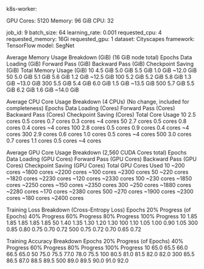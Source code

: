k8s-worker:

GPU Cores: 5120
Memory: 96 GiB
CPU: 32


job_id:             9
batch_size:         64
learning_rate:      0.001
requested_cpu:      4
requested_memory:   16Gi
requested_gpu:      1
dataset:            Cityscapes
framework:          TensorFlow
model:              SegNet

Average Memory Usage Breakdown (GiB) (16 GiB node total)
Epochs  Data Loading (GiB)  Forward Pass (GiB)  Backward Pass (GiB) Checkpoint Saving (GiB) Total Memory Usage (GiB)
10      4.5 GiB             5.0 GiB             5.5 GiB             1.0 GiB                 ~12.0 GiB
50      5.0 GiB             5.1 GiB             5.6 GiB             1.2 GiB                 ~12.5 GiB
100     5.2 GiB             5.2 GiB             5.8 GiB             1.3 GiB                 ~13.0 GiB
300     5.5 GiB             5.4 GiB             6.0 GiB             1.5 GiB                 ~13.5 GiB
500     5.7 GiB             5.5 GiB             6.2 GiB             1.6 GiB                 ~14.0 GiB

Average CPU Core Usage Breakdown (4 CPUs) (No change, included for completeness)
Epochs  Data Loading (Cores)    Forward Pass (Cores)    Backward Pass (Cores)   Checkpoint Saving (Cores)   Total Core Usage
10      2.5 cores               0.5 cores               0.7 cores               0.3 cores                   ~4 cores
50      2.7 cores               0.5 cores               0.8 cores               0.4 cores                   ~4 cores
100     2.8 cores               0.5 cores               0.9 cores               0.4 cores                   ~4 cores
300     2.9 cores               0.6 cores               1.0 cores               0.5 cores                   ~4 cores
500     3.0 cores               0.7 cores               1.1 cores               0.5 cores                   ~4 cores

Average GPU Core Usage Breakdown (2,560 CUDA Cores total)
Epochs  Data Loading (GPU Cores)	Forward Pass (GPU Cores)    Backward Pass (GPU Cores)   Checkpoint Saving (GPU Cores)   Total GPU Cores Used
10      ~200 cores	                ~1800 cores                 ~2200 cores                 ~100 cores                      ~2300 cores
50      ~220 cores	                ~1820 cores                 ~2230 cores                 ~120 cores                      ~2330 cores
100     ~230 cores	                ~1850 cores                 ~2250 cores                 ~150 cores                      ~2350 cores
300     ~250 cores	                ~1880 cores                 ~2280 cores                 ~170 cores                      ~2380 cores
500     ~270 cores	                ~1900 cores                 ~2300 cores                 ~180 cores                      ~2400 cores

Training Loss Breakdown (Cross-Entropy Loss)
Epochs  20% Progress (of Epochs)    40% Progress    60% Progress    80% Progress    100% Progress
10      1.85                        1.85            1.85            1.85            1.85
50      1.40                        1.35            1.30            1.20            1.30
100     1.10                        1.05            1.00            0.90            1.05
300     0.85                        0.80            0.75            0.70            0.72
500     0.75                        0.72            0.70            0.65            0.72

Training Accuracy Breakdown
Epochs  20% Progress (of Epochs)    40% Progress    60% Progress    80% Progress    100% Progress
10      65.0                        65.5            66.0            66.5            65.0
50      75.0                        75.5            77.0            78.0            75.5
100     80.5                        81.0            81.5            82.0            82.0
300     85.5                        86.5            87.0            88.5            89.5
500     89.0                        89.5            90.0            91.0            92.0

